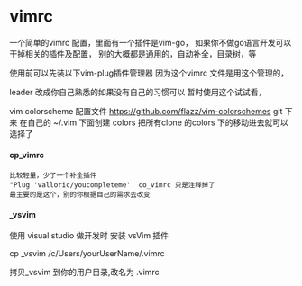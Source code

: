 # vimrc
一个简单的vimrc 配置，里面有一个插件是vim-go，
如果你不做go语言开发可以干掉相关的插件及配置，
别的大概都是通用的，自动补全，目录树，等

使用前可以先装以下vim-plug插件管理器
因为这个vimrc 文件是用这个管理的，

leader 改成你自己熟悉的如果没有自己的习惯可以
暂时使用这个试试看，

vim colorscheme 配置文件 https://github.com/flazz/vim-colorschemes
git 下来 在自己的 ~/.vim 下面创建 colors 把所有clone 的colors 下的移动进去就可以选择了

#### cp_vimrc
    比较轻量，少了一个补全插件 
    "Plug 'valloric/youcompleteme'  co_vimrc 只是注释掉了
    最主要的是这个，别的你根据自己的需求去改变

#### _vsvim
使用 visual studio 做开发时 安装 vsVim 插件

cp _vsvim /c/Users/yourUserName/.vimrc

拷贝_vsvim 到你的用户目录,改名为 .vimrc  
